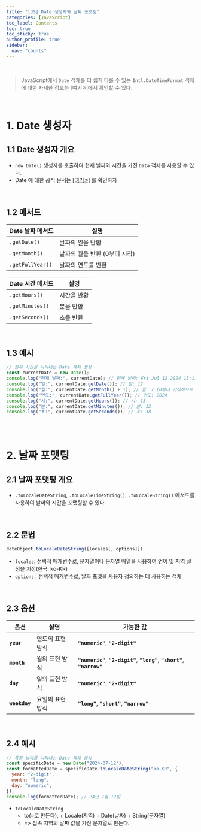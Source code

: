 ```yaml
---
title: "[JS] Date 생성자와 날짜 포맷팅"
categories: [JavaScript]
toc_label: Contents
toc: true
toc_sticky: true
author_profile: true
sidebar:
  nav: "counts"
---
```


<br>

> JavaScript에서 `Date` 객체를 더 쉽게 다룰 수 있는 `Intl.DateTimeFormat` 객체에 대한 자세한 정보는 [여기↗️]에서 확인할 수 있다.

<br>

# 1. Date 생성자

## 1.1 Date 생성자 개요

- `new Date()` 생성자를 호출하여 현재 날짜와 시간을 가진 `Data` 객체를 사용할 수 있다.
- Date 에 대한 공식 문서는 [[여기↗️]](https://developer.mozilla.org/ko/docs/Web/JavaScript/Reference/Global_Objects/Date) 를 확인하자

<br>

## 1.2 메서드

| Date 날짜 메서드 | 설명                          |
| ---------------- | ----------------------------- |
| `.getDate()`     | 날짜의 일을 반환              |
| `.getMonth()`    | 날짜의 월을 반환 (0부터 시작) |
| `.getFullYear()` | 날짜의 연도를 반환            |

| Date 시간 메서드 | 설명        |
| ---------------- | ----------- |
| `.getHours()`    | 시간을 반환 |
| `.getMinutes()`  | 분을 반환   |
| `.getSeconds()`  | 초를 반환   |

<br>

## 1.3 예시

```js
// 현재 시간을 나타내는 Date 객체 생성
const currentDate = new Date();
console.log("현재 날짜:", currentDate); // 현재 날짜: Fri Jul 12 2024 15:12:38 GMT+0900 (한국 표준시)
console.log("일:", currentDate.getDate()); // 일: 12
console.log("월:", currentDate.getMonth() + 1); // 월: 7 (0부터 시작하므로 +1 필요)
console.log("연도:", currentDate.getFullYear()); // 연도: 2024
console.log("시:", currentDate.getHours()); // 시: 15
console.log("분:", currentDate.getMinutes()); // 분: 12
console.log("초:", currentDate.getSeconds()); // 초: 38
```

<br><br>

# 2. 날짜 포맷팅

## 2.1 날짜 포맷팅 개요

- `.toLocaleDateString`, `.toLocaleTimeString()`, `.toLocaleString()` 메서드를 사용하여 날짜와 시간을 포맷팅할 수 있다.

<br>

## 2.2 문법

```js
dateObject.toLocaleDateString([locales[, options]])
```

- `locales`: 선택적 매개변수로, 문자열이나 문자열 배열을 사용하여 언어 및 지역 설정을 지정(한국: ko-KR)
- `options` : 선택적 매개변수로, 날짜 포맷을 사용자 정의하는 데 사용하는 객체

<br>

## 2.3 옵션

| 옵션          | 설명             | 가능한 값                                                                     |
| ------------- | ---------------- | ----------------------------------------------------------------------------- |
| **`year`**    | 연도의 표현 방식 | **`"numeric"`**, **`"2-digit"`**                                              |
| **`month`**   | 월의 표현 방식   | **`"numeric"`**, **`"2-digit"`**, **`"long"`**, **`"short"`**, **`"narrow"`** |
| **`day`**     | 일의 표현 방식   | **`"numeric"`**, **`"2-digit"`**                                              |
| **`weekday`** | 요일의 표현 방식 | **`"long"`**, **`"short"`**, **`"narrow"`**                                   |

<br>

## 2.4 예시

```js
// 특정 날짜를 나타내는 Date 객체 생성
const specificDate = new Date("2024-07-12");
const formattedDate = specificDate.toLocaleDateString("ko-KR", {
  year: "2-digit",
  month: "long",
  day: "numeric",
});
console.log(formattedDate); // 24년 7월 12일
```

- `toLocaleDateString`
  - to(~로 만든다), + Locale(지역) + Date(날짜) + String(문자열)
  - => 접속 지역의 날짜 값을 가진 문자열로 만든다.

<br>
